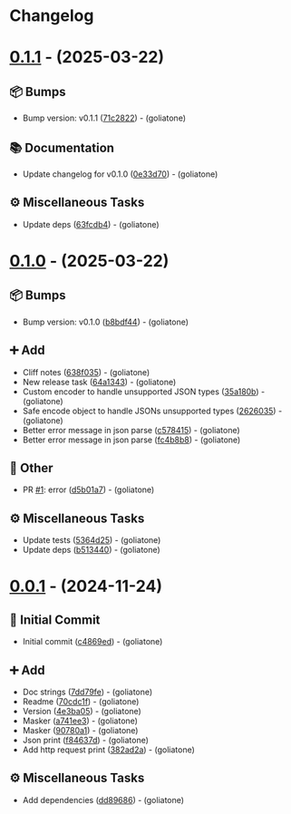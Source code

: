 # Changelog

# [0.1.1](https://github.com/goliatone/go-print/compare/v0.1.0...v0.1.1) - (2025-03-22)

## <!-- 13 -->📦 Bumps

- Bump version: v0.1.1 ([71c2822](https://github.com/goliatone/go-print/commit/71c28221358c6c6b2cd74829efa805a207e4873c))  - (goliatone)

## <!-- 3 -->📚 Documentation

- Update changelog for v0.1.0 ([0e33d70](https://github.com/goliatone/go-print/commit/0e33d70fc9823603cb13449a652e5f45fbc3f30f))  - (goliatone)

## <!-- 7 -->⚙️ Miscellaneous Tasks

- Update deps ([63fcdb4](https://github.com/goliatone/go-print/commit/63fcdb47df9a7182fe2b61c4efa71ec85c0943ea))  - (goliatone)

# [0.1.0](https://github.com/goliatone/go-print/compare/v0.0.1...v0.1.0) - (2025-03-22)

## <!-- 13 -->📦 Bumps

- Bump version: v0.1.0 ([b8bdf44](https://github.com/goliatone/go-print/commit/b8bdf447554b8b8cff8cc1810fe6a135e03dfc2e))  - (goliatone)

## <!-- 16 -->➕ Add

- Cliff notes ([638f035](https://github.com/goliatone/go-print/commit/638f0357f4800a14e22f2931b0a0cbd160deb54a))  - (goliatone)
- New release task ([64a1343](https://github.com/goliatone/go-print/commit/64a13435ba33bfe6934d3792be0e027e77b64328))  - (goliatone)
- Custom encoder to handle unsupported JSON types ([35a180b](https://github.com/goliatone/go-print/commit/35a180b8dd31a50357eafc4f2fb8220294e76dea))  - (goliatone)
- Safe encode object to handle JSONs unsupported types ([2626035](https://github.com/goliatone/go-print/commit/2626035e0106a8aaf0e33fe4d7d97328206e227d))  - (goliatone)
- Better error message in json parse ([c578415](https://github.com/goliatone/go-print/commit/c57841588b25be3ac3fbbfcc699b836806421589))  - (goliatone)
- Better error message in json parse ([fc4b8b8](https://github.com/goliatone/go-print/commit/fc4b8b8fcbb0b491e7c388d8326fa0881ce5c1e4))  - (goliatone)

## <!-- 30 -->📝 Other

- PR [#1](https://github.com/goliatone/go-print/pull/1): error ([d5b01a7](https://github.com/goliatone/go-print/commit/d5b01a74517109ec4cfe0de5d4b0d012c27a2a90))  - (goliatone)

## <!-- 7 -->⚙️ Miscellaneous Tasks

- Update tests ([5364d25](https://github.com/goliatone/go-print/commit/5364d259b4da0a8b1eaa058e94c54882da534f58))  - (goliatone)
- Update deps ([b513440](https://github.com/goliatone/go-print/commit/b513440efea5d9366b7165760294a4d3f7932a8b))  - (goliatone)

# [0.0.1](https://github.com/goliatone/go-print/tree/v0.0.1) - (2024-11-24)

## <!-- 14 -->🎉 Initial Commit

- Initial commit ([c4869ed](https://github.com/goliatone/go-print/commit/c4869ed24970e426c301563b44c8f683bd134fbc))  - (goliatone)

## <!-- 16 -->➕ Add

- Doc strings ([7dd79fe](https://github.com/goliatone/go-print/commit/7dd79feb7fc8add6800c7a45d052fe4a4df21c07))  - (goliatone)
- Readme ([70cdc1f](https://github.com/goliatone/go-print/commit/70cdc1f2ab8dfe7fce17c880d771006cd4b08f81))  - (goliatone)
- Version ([4e3ba05](https://github.com/goliatone/go-print/commit/4e3ba05c5179b108b40a0c9c82ae542e8b6e8773))  - (goliatone)
- Masker ([a741ee3](https://github.com/goliatone/go-print/commit/a741ee358bf3f6cbeeac2904f089d88dcba4bf43))  - (goliatone)
- Masker ([90780a1](https://github.com/goliatone/go-print/commit/90780a1cb01e0a49d4e24fcbd39f0b8df05d3841))  - (goliatone)
- Json print ([f84637d](https://github.com/goliatone/go-print/commit/f84637d6ef6daeb35d551e2304522fe4f76ba6bc))  - (goliatone)
- Add http request print ([382ad2a](https://github.com/goliatone/go-print/commit/382ad2a28879382718f49a7006c3d42ba027d20d))  - (goliatone)

## <!-- 7 -->⚙️ Miscellaneous Tasks

- Add dependencies ([dd89686](https://github.com/goliatone/go-print/commit/dd89686d0a0255a377c7ae2ea9642c805c65ce11))  - (goliatone)

<!-- generated by git-cliff -->
